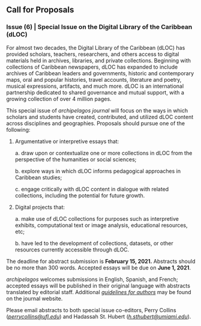 ## Call for Proposals

### Issue (6) | Special Issue on the Digital Library of the Caribbean (dLOC)

For almost two decades, the Digital Library of the Caribbean (dLOC) has provided scholars, teachers, researchers, and others access to digital materials held in archives, libraries, and private collections. Beginning with collections of Caribbean newspapers, dLOC has expanded to include archives of Caribbean leaders and governments, historic and contemporary maps, oral and popular histories, travel accounts, literature and poetry, musical expressions, artifacts, and much more. dLOC is an international partnership dedicated to shared governance and mutual support, with a growing collection of over 4 million pages.

This special issue of *archipelagos journal* will focus on the ways in which scholars and students have created, contributed, and utilized dLOC content across disciplines and geographies. Proposals should pursue one of the following:

1.  Argumentative or interpretive essays that:

    a. draw upon or contextualize one or more collections in dLOC from the perspective of the humanities or social sciences;

    b. explore ways in which dLOC informs pedagogical approaches in Caribbean studies;

    c. engage critically with dLOC content in dialogue with related collections, including the potential for future growth.

2.  Digital projects that:

    a.  make use of dLOC collections for purposes such as interpretive exhibits, computational text or image analysis, educational resources, etc;

    b.  have led to the development of collections, datasets, or other resources currently accessible through dLOC.

The deadline for abstract submission is **February 15, 2021.** Abstracts should be no more than 300 words. Accepted essays will be due on **June 1, 2021**.

*archipelagos* welcomes submissions in English, Spanish, and French; accepted essays will be published in their original language with abstracts translated by editorial staff. Additional [*guidelines for authors*](https://archipelagosjournal.org/authors.html) may be found on the journal website.

Please email abstracts to both special issue co-editors, Perry Collins ([*perrycollins@ufl.edu*](mailto:perrycollins@ufl.edu)) and Hadassah St. Hubert ([*h.sthubert@umiami.edu*](mailto:h.sthubert@umiami.edu)).
